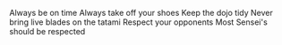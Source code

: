 Always be on time
Always take off your shoes
Keep the dojo tidy
Never bring live blades on the tatami
Respect your opponents
Most Sensei's should be respected
